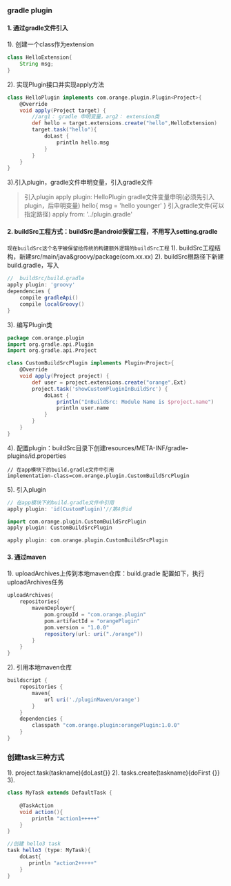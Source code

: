 ### gradle plugin
#### 1. 通过gradle文件引入
1). 创建一个class作为extension
```groovy
class HelloExtension{
    String msg; 
}
```

2). 实现Plugin<Project>接口并实现apply方法
```groovy
class HelloPlugin implements com.orange.plugin.Plugin<Project>{
    @Override
    void apply(Project target) {                                
        //arg1： gradle 申明变量，arg2： extension类
        def hello = target.extensions.create("hello",HelloExtension)
        target.task("hello"){
            doLast {
                println hello.msg
            }
        }
    }
}
```

3).引入plugin，gradle文件申明变量，引入gradle文件
> 引入plugin
    apply plugin: HelloPlugin
> gradle文件变量申明(必须先引入plugin，后申明变量)
    hello{
        msg = 'hello younger'
    }
>引入gradle文件(可以指定路径)
    apply from: '../plugin.gradle'

#### 2. buildSrc工程方式：buildSrc是android保留工程，不用写入setting.gradle
`现在buildSrc这个名字被保留给传统的构建额外逻辑的buildSrc工程`
1). buildSrc工程结构，新建src/main/java&groovy/package(com.xx.xx)
2). buildSrc根路径下新建build.gradle，写入
```groovy
//  buildSrc/build.gradle
apply plugin: 'groovy'
dependencies {
    compile gradleApi()
    compile localGroovy()
}
```
3). 编写Plugin类
```groovy
package com.orange.plugin
import org.gradle.api.Plugin
import org.gradle.api.Project

class CustomBuildSrcPlugin implements Plugin<Project>{
    @Override
    void apply(Project project) {
        def user = project.extensions.create("orange",Ext)
        project.task('showCustomPluginInBuildSrc') {
            doLast {
                println("InBuildSrc: Module Name is $project.name")
                println user.name
            }
        }
    }
}
```
4). 配置plugin：buildSrc目录下创建resources/META-INF/gradle-plugins/id.properties
```properties
// 在app模块下的build.gradle文件中引用
implementation-class=com.orange.plugin.CustomBuildSrcPlugin
```
5). 引入plugin 
```groovy
// 在app模块下的build.gradle文件中引用
apply plugin: 'id(CustomPlugin)'//第4步id

import com.orange.plugin.CustomBuildSrcPlugin
apply plugin: CustomBuildSrcPlugin

apply plugin: com.orange.plugin.CustomBuildSrcPlugin
```
#### 3. 通过maven
1). uploadArchives上传到本地maven仓库：build.gradle 配置如下，执行uploadArchives任务
```groovy
uploadArchives{
    repositories{
        mavenDeployer{
            pom.groupId = "com.orange.plugin"
            pom.artifactId = "orangePlugin"
            pom.version = "1.0.0"
            repository(url: uri("./orange"))
        }
    }
}
```
2). 引用本地maven仓库
```groovy
buildscript {
    repositories {
        maven{
            url uri('./pluginMaven/orange')
        }
    }
    dependencies {
        classpath "com.orange.plugin:orangePlugin:1.0.0"
    }
}
```

### 创建task三种方式
1). project.task(taskname){doLast{}}
2). tasks.create(taskname){doFirst {}}
3). 
```groovy
class MyTask extends DefaultTask {
    
    @TaskAction
    void action(){
        println "action1+++++"
    }
}

//创建 hello3 task
task hello3 (type: MyTask){
    doLast{
       println "action2+++++"
    }
}
```

